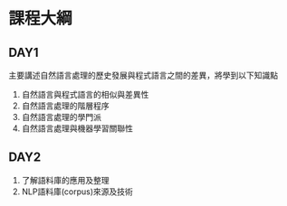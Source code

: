 # 課程大綱

## **DAY1**
主要講述自然語言處理的歷史發展與程式語言之間的差異，將學到以下知識點
1. 自然語言與程式語言的相似與差異性
2. 自然語言處理的階層程序
3. 自然語言處理的學門派
4. 自然語言處理與機器學習關聯性

## **DAY2**
1. 了解語料庫的應用及整理
2. NLP語料庫(corpus)來源及技術